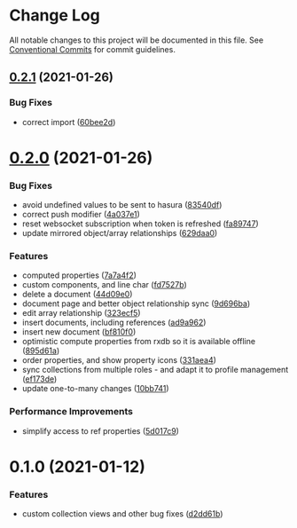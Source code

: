 # Change Log

All notable changes to this project will be documented in this file.
See [Conventional Commits](https://conventionalcommits.org) for commit guidelines.

## [0.2.1](https://github.com/platyplus/platydev/compare/@platyplus/rxdb-hasura@0.2.0...@platyplus/rxdb-hasura@0.2.1) (2021-01-26)


### Bug Fixes

* correct import ([60bee2d](https://github.com/platyplus/platydev/commit/60bee2d62db7b84b83e2ae9410685219012f6244))





# [0.2.0](https://github.com/platyplus/platydev/compare/@platyplus/rxdb-hasura@0.1.0...@platyplus/rxdb-hasura@0.2.0) (2021-01-26)


### Bug Fixes

* avoid undefined values to be sent to hasura ([83540df](https://github.com/platyplus/platydev/commit/83540df1f5d43746ab6c711b768918c2c1cce308))
* correct push modifier ([4a037e1](https://github.com/platyplus/platydev/commit/4a037e141eefc5012207dbd6deddcb997ca1119c))
* reset websocket subscription when token is refreshed ([fa89747](https://github.com/platyplus/platydev/commit/fa89747914eebb1d100aef3cfc56e7c31c74e510))
* update mirrored object/array relationships ([629daa0](https://github.com/platyplus/platydev/commit/629daa0a35d75f3dbfeabe32a438054a39600b91))


### Features

* computed properties ([7a7a4f2](https://github.com/platyplus/platydev/commit/7a7a4f2bab688420fc8397cd56c9f7e0abbf9e6f))
* custom components, and line char ([fd7527b](https://github.com/platyplus/platydev/commit/fd7527b566a36b9bd0dc540f183529993cb4f664))
* delete a document ([44d09e0](https://github.com/platyplus/platydev/commit/44d09e0dfc9e364b12b79c4fbe465e99ee9f8fad))
* document page and better object relationship sync ([9d696ba](https://github.com/platyplus/platydev/commit/9d696baa9229173a1a60d111e2e296fcad54376f))
* edit array relationship ([323ecf5](https://github.com/platyplus/platydev/commit/323ecf50230b37e54a1b855add5ae73ea115cdcb))
* insert documents, including references ([ad9a962](https://github.com/platyplus/platydev/commit/ad9a962455cc4cc3f7bdd9a1e3fa503846547f74))
* insert new document ([bf810f0](https://github.com/platyplus/platydev/commit/bf810f036e821b7d27eff921e764f77dc15624b5))
* optimistic compute properties from rxdb so it is available offline ([895d61a](https://github.com/platyplus/platydev/commit/895d61a8bb84862ed1f2888a2366d0a1ebfa0a99))
* order properties, and show property icons ([331aea4](https://github.com/platyplus/platydev/commit/331aea48bd83b12b8d5f724187275db9f673ba45))
* sync collections from multiple roles - and adapt it to profile management ([ef173de](https://github.com/platyplus/platydev/commit/ef173decfe4c549214affce8fe83bf085bde65a8))
* update one-to-many changes ([10bb741](https://github.com/platyplus/platydev/commit/10bb7415f1d246c484face0f1bc86a7b22638654))


### Performance Improvements

* simplify access to ref properties ([5d017c9](https://github.com/platyplus/platydev/commit/5d017c9d83ffe8c3a7777bcab871a80557de05ae))





# 0.1.0 (2021-01-12)


### Features

* custom collection views and other bug fixes ([d2dd61b](https://github.com/platyplus/platydev/commit/d2dd61b694ae0432cb97ab2d532a32ae13ae6d02))
